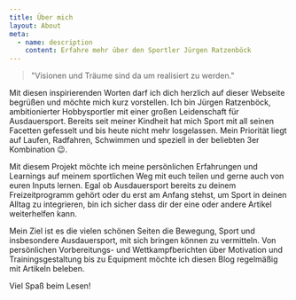 ```yaml
---
title: Über mich
layout: About
meta:
  - name: description
    content: Erfahre mehr über den Sportler Jürgen Ratzenböck
---
```


> "Visionen und Träume sind da um realisiert zu werden."

Mit diesen inspirierenden Worten darf ich dich herzlich auf dieser Webseite begrüßen und möchte mich kurz vorstellen.
Ich bin Jürgen Ratzenböck, ambitionierter Hobbysportler mit einer großen Leidenschaft für Ausdauersport. Bereits seit meiner Kindheit hat mich Sport mit all seinen Facetten gefesselt und bis heute nicht mehr losgelassen. Mein Priorität liegt auf Laufen, Radfahren, Schwimmen und speziell in der beliebten 3er Kombination 😉.

Mit diesem Projekt möchte ich meine persönlichen Erfahrungen und Learnings auf meinem sportlichen Weg mit euch teilen und gerne auch von euren Inputs lernen. Egal ob Ausdauersport bereits zu deinem Freizeitprogramm gehört oder du erst am Anfang stehst, um Sport in deinen Alltag zu integrieren, bin ich sicher dass dir der eine oder andere Artikel weiterhelfen kann.

Mein Ziel ist es die vielen schönen Seiten die Bewegung, Sport und insbesondere Ausdauersport, mit sich bringen können zu vermitteln. Von persönlichen Vorbereitungs- und Wettkampfberichten über Motivation und Trainingsgestaltung bis zu Equipment möchte ich diesen Blog regelmäßig mit Artikeln beleben.

Viel Spaß beim Lesen!
